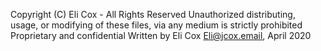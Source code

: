 Copyright (C) Eli Cox - All Rights Reserved
Unauthorized distributing, usage, or modifying of these files, via any medium is strictly prohibited
Proprietary and confidential
Written by Eli Cox <Eli@jcox.email>, April 2020
